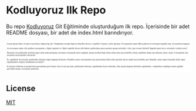 # Kodluyoruz Ilk Repo

Bu repo [Kodluyoruz](https://www.kodluyoruz.org) Git Eğitiminde oluşturduğum ilk repo. İçerisinde bir adet README dosyası, bir adet de index.html barındırıyor.

![github](figures/commit-example.png)

## License
[MIT](https://choosealicense.com/licenses/mit/)